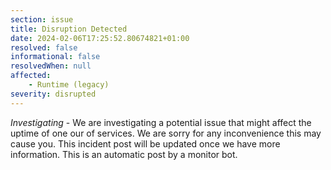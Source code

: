 ```yaml
---
section: issue
title: Disruption Detected
date: 2024-02-06T17:25:52.80674821+01:00
resolved: false
informational: false
resolvedWhen: null
affected:
    - Runtime (legacy)
severity: disrupted
---
```

*Investigating* - We are investigating a potential issue that might affect the uptime of one our of services. We are sorry for any inconvenience this may cause you. This incident post will be updated once we have more information.
This is an automatic post by a monitor bot.
